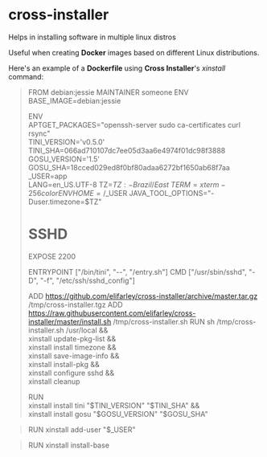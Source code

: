 # cross-installer
Helps in installing software in multiple linux distros

Useful when creating **Docker** images based on different Linux distributions.

Here's an example of a **Dockerfile** using **Cross Installer**'s *xinstall* command:

> FROM debian:jessie
> MAINTAINER someone
> ENV BASE_IMAGE=debian:jessie
> 
> ENV \
> APTGET_PACKAGES="openssh-server sudo ca-certificates curl rsync" \
> TINI_VERSION='v0.5.0' TINI_SHA=066ad710107dc7ee05d3aa6e4974f01dc98f3888 \
> GOSU_VERSION='1.5' GOSU_SHA=18cced029ed8f0bf80adaa6272bf1650ab68f7aa \
> _USER=app \
> LANG=en_US.UTF-8 TZ=${TZ:-Brazil/East} \
> TERM=xterm-256color
> ENV HOME=/$_USER JAVA_TOOL_OPTIONS="-Duser.timezone=$TZ"
> 
> # SSHD
> EXPOSE 2200
> 
> ENTRYPOINT ["/bin/tini", "--", "/entry.sh"]
> CMD ["/usr/sbin/sshd", "-D", "-f", "/etc/ssh/sshd_config"]
> 
> ADD https://github.com/elifarley/cross-installer/archive/master.tar.gz /tmp/cross-installer.tgz
> ADD https://raw.githubusercontent.com/elifarley/cross-installer/master/install.sh /tmp/cross-installer.sh
> RUN sh /tmp/cross-installer.sh /usr/local && \
>   xinstall update-pkg-list && \
>   xinstall install timezone && \
>   xinstall save-image-info && \
>   xinstall install-pkg && \
>   xinstall configure sshd && \
>   xinstall cleanup
> 
> RUN \
>   xinstall install tini "$TINI_VERSION" "$TINI_SHA" && \
>   xinstall install gosu "$GOSU_VERSION" "$GOSU_SHA"

> RUN xinstall add-user "$_USER"

> RUN xinstall install-base
